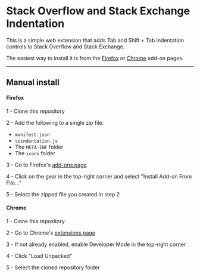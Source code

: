 # Stack Overflow and Stack Exchange Indentation

This is a simple web extension that adds Tab and Shift + Tab indentation controls to Stack Overflow and Stack Exchange.

The easiest way to install it is from the [Firefox](https://addons.mozilla.org/en-US/addon/stack-overflow-indentation/) or [Chrome](https://chrome.google.com/webstore/detail/stack-overflow-and-stack/enmhejgjihfndjijalimdgiiielefgfo) add-on pages.

***

## Manual install

#### Firefox

1 - Clone this repository

2 - Add the following to a single zip file:
  * `manifest.json`
  * `soindentation.js`
  * The `META-INF` folder
  * The `icons` folder
  
3 - Go to Firefox's [add-ons page](about:addons)

4 - Click on the gear in the top-right corner and select "Install Add-on From File..."

5 - Select the zipped file you created in step 2

#### Chrome

1 - Clone this repository
  
2 - Go to Chrome's [extensions page](chrome://extensions/)

3 - If not already enabled, enable Developer Mode in the top-right corner

4 - Click "Load Unpacked"

5 - Select the cloned repository folder